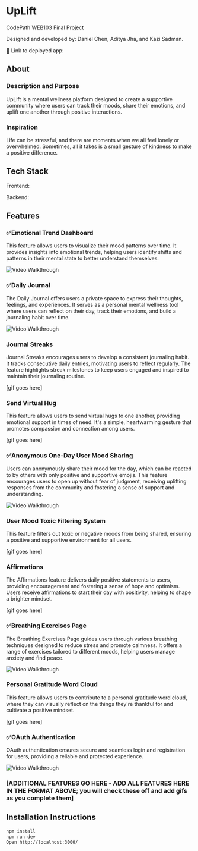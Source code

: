 # UpLift

CodePath WEB103 Final Project

Designed and developed by: Daniel Chen, Aditya Jha, and Kazi Sadman.

🔗 Link to deployed app:

## About

### Description and Purpose

UpLift is a mental wellness platform designed to create a supportive community where users can track their moods, share their emotions, and uplift one another through positive interactions.

### Inspiration

Life can be stressful, and there are moments when we all feel lonely or overwhelmed. Sometimes, all it takes is a small gesture of kindness to make a positive difference.

## Tech Stack

Frontend:

Backend:

## Features

### ✅Emotional Trend Dashboard

This feature allows users to visualize their mood patterns over time. It provides insights into emotional trends, helping users identify shifts and patterns in their mental state to better understand themselves.

<img src='https://media2.giphy.com/media/v1.Y2lkPTc5MGI3NjExeXo3c2Vva3hhYnpkZHA2YW1ybHYzemY4dnRrcnd2cXM2eGQwd2t6biZlcD12MV9pbnRlcm5hbF9naWZfYnlfaWQmY3Q9Zw/p348IETguRiYfaWaXU/giphy.gif' alt='Video Walkthrough' />

### ✅Daily Journal

The Daily Journal offers users a private space to express their thoughts, feelings, and experiences. It serves as a personal mental wellness tool where users can reflect on their day, track their emotions, and build a journaling habit over time.

<img src='https://media3.giphy.com/media/v1.Y2lkPTc5MGI3NjExbnVvdmxxNHIycGY2ZXE5azg0Nmhob3RvdHZnNGl1ejhrOXg1M2NzbCZlcD12MV9pbnRlcm5hbF9naWZfYnlfaWQmY3Q9Zw/gAEaFDzRrUwHHrJ7tt/giphy.gif' alt='Video Walkthrough' />

### Journal Streaks

Journal Streaks encourages users to develop a consistent journaling habit. It tracks consecutive daily entries, motivating users to reflect regularly. The feature highlights streak milestones to keep users engaged and inspired to maintain their journaling routine.

[gif goes here]

### Send Virtual Hug

This feature allows users to send virtual hugs to one another, providing emotional support in times of need. It's a simple, heartwarming gesture that promotes compassion and connection among users.

[gif goes here]

### ✅Anonymous One-Day User Mood Sharing

Users can anonymously share their mood for the day, which can be reacted to by others with only positive and supportive emojis. This feature encourages users to open up without fear of judgment, receiving uplifting responses from the community and fostering a sense of support and understanding.

<img src='https://media1.giphy.com/media/v1.Y2lkPTc5MGI3NjExem02cGs3YzJsZXNyZHJuNmxybWp1bTI5d3Awem56NHFndDJ1ZmdsdCZlcD12MV9pbnRlcm5hbF9naWZfYnlfaWQmY3Q9Zw/U8js0N0jqO73DSkPfR/giphy.gif' alt='Video Walkthrough' />


### User Mood Toxic Filtering System

This feature filters out toxic or negative moods from being shared, ensuring a positive and supportive environment for all users.

[gif goes here]

### Affirmations

The Affirmations feature delivers daily positive statements to users, providing encouragement and fostering a sense of hope and optimism. Users receive affirmations to start their day with positivity, helping to shape a brighter mindset.

[gif goes here]


### ✅Breathing Exercises Page

The Breathing Exercises Page guides users through various breathing techniques designed to reduce stress and promote calmness. It offers a range of exercises tailored to different moods, helping users manage anxiety and find peace.

<img src='https://media4.giphy.com/media/v1.Y2lkPTc5MGI3NjExdXloN20yNnN4eDNjMmd1NjdmeG9zcjEyaDVrOGVoN2ZxN3o0eTM3eiZlcD12MV9pbnRlcm5hbF9naWZfYnlfaWQmY3Q9Zw/hwzmjIfdIrsFEulpN5/giphy.gif' alt='Video Walkthrough' />


### Personal Gratitude Word Cloud

This feature allows users to contribute to a personal gratitude word cloud, where they can visually reflect on the things they're thankful for and cultivate a positive mindset.

[gif goes here]

### ✅OAuth Authentication

OAuth authentication ensures secure and seamless login and registration for users, providing a reliable and protected experience.

<img src='https://media4.giphy.com/media/v1.Y2lkPTc5MGI3NjExNG42dGh3aG1hMmRrNnk5anM0OG9hbDh4anZpb3c1bGRyZHkzaGd5aiZlcD12MV9pbnRlcm5hbF9naWZfYnlfaWQmY3Q9Zw/2eUNH1Sg73MD9bh38B/giphy.gif' alt='Video Walkthrough' />

### [ADDITIONAL FEATURES GO HERE - ADD ALL FEATURES HERE IN THE FORMAT ABOVE; you will check these off and add gifs as you complete them]

## Installation Instructions

```bash
npm install
npm run dev
Open http://localhost:3000/
```
